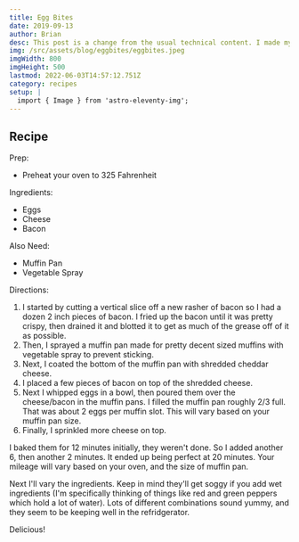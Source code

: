 ```yaml
---
title: Egg Bites
date: 2019-09-13
author: Brian
desc: This post is a change from the usual technical content. I made my own Egg Bites this morning, inspired by the delicious ones I like to get at Starbucks.
img: /src/assets/blog/eggbites/eggbites.jpeg
imgWidth: 800
imgHeight: 500
lastmod: 2022-06-03T14:57:12.751Z
category: recipes
setup: |
  import { Image } from 'astro-eleventy-img';
---
```


## Recipe

Prep:

- Preheat your oven to 325 Fahrenheit

Ingredients:

- Eggs
- Cheese
- Bacon

Also Need:

- Muffin Pan
- Vegetable Spray

Directions:

1. I started by cutting a vertical slice off a new rasher of bacon so I had a dozen 2 inch pieces of bacon. I fried up the bacon until it was pretty crispy, then drained it and blotted it to get as much of the grease off of it as possible.
1. Then, I sprayed a muffin pan made for pretty decent sized muffins with vegetable spray to prevent sticking.
1. Next, I coated the bottom of the muffin pan with shredded cheddar cheese.
1. I placed a few pieces of bacon on top of the shredded cheese.
1. Next I whipped eggs in a bowl, then poured them over the cheese/bacon in the muffin pans. I filled the muffin pan roughly 2/3 full. That was about 2 eggs per muffin slot. This will vary based on your muffin pan size.
1. Finally, I sprinkled more cheese on top.

I baked them for 12 minutes initially, they weren't done. So I added another 6, then another 2 minutes. It ended up being perfect at 20 minutes. Your mileage will vary based on your oven, and the size of muffin pan.

Next I'll vary the ingredients. Keep in mind they'll get soggy if you add wet ingredients (I'm specifically thinking of things like red and green peppers which hold a lot of water). Lots of different combinations sound yummy, and they seem to be keeping well in the refridgerator.

Delicious!
